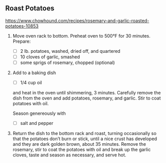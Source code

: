 ## Roast Potatoes

https://www.chowhound.com/recipes/rosemary-and-garlic-roasted-potatoes-10853

1.  Move oven rack to bottom. Preheat oven to 500°F for 30 minutes.
    Prepare:

    * [ ] 2 lb. potatoes, washed, dried off, and quartered
    * [ ] 10 cloves of garlic, smashed
    * [ ] some sprigs of rosemary, chopped (optional)

2.  Add to a baking dish

    * [ ] 1/4 cup oil

    and heat in the oven until shimmering, 3 minutes. Carefully remove
    the dish from the oven and add potatoes, rosemary, and garlic.
    Stir to coat potatoes with oil.

    Season genereously with

    * [ ] salt and pepper

3.  Return the dish to the bottom rack and roast, turning occasionally
    so that the potatoes don’t burn or stick, until a nice crust has
    developed and they are dark golden brown, about 35 minutes. Remove
    the rosemary, stir to coat the potatoes with oil and break up the
    garlic cloves, taste and season as necessary, and serve hot.
